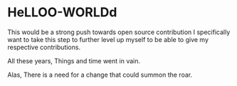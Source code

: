 # HeLLOO-WORLDd
This would be a strong push towards open source contribution
I specifically want to take this step to further level up myself to be able to give my respective contributions.

All these years, Things and time went in vain.

Alas, There is a need for a change that could summon the roar.
